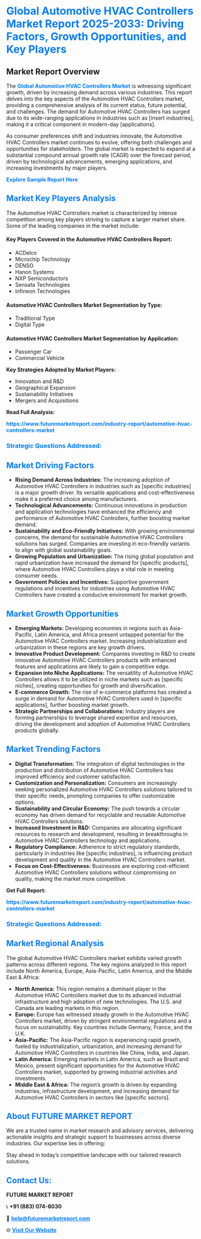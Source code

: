 <h1 style="color: #007BFF;">Global Automotive HVAC Controllers Market Report 2025-2033: Driving Factors, Growth Opportunities, and Key Players</h1>

<section id="overview">
<h2>Market Report Overview</h2>
<p>The <a href="https://www.futuremarketreport.com/industry-report/automotive-hvac-controllers-market" style="color: #007BFF; text-decoration: none;"><strong>Global Automotive HVAC Controllers Market</strong></a> is witnessing significant growth, driven by increasing demand across various industries. This report delves into the key aspects of the Automotive HVAC Controllers market, providing a comprehensive analysis of its current status, future potential, and challenges. The demand for Automotive HVAC Controllers has surged due to its wide-ranging applications in industries such as [insert industries], making it a critical component in modern-day [applications].</p>
<p>As consumer preferences shift and industries innovate, the Automotive HVAC Controllers market continues to evolve, offering both challenges and opportunities for stakeholders. The global market is expected to expand at a substantial compound annual growth rate (CAGR) over the forecast period, driven by technological advancements, emerging applications, and increasing investments by major players.</p>
</section>

<section id="overview">
<p><a href="https://www.futuremarketreport.com/request-sample/reportId=48259" style="color: #007BFF; text-decoration: none;"><strong>Explore Sample Report Here</strong></a></p>
</section>

<section id="key-players">
<h2 style="color: #007BFF;">Market Key Players Analysis</h2>
<p>The Automotive HVAC Controllers market is characterized by intense competition among key players striving to capture a larger market share. Some of the leading companies in the market include:</p>
<h4>Key Players Covered in the Automotive HVAC Controllers Report:</h4>
<ul><li>ACDelco</li><li>Microchip Technology</li><li>DENSO</li><li>Hanon Systems</li><li>NXP Semiconductors</li><li>Sensata Technologies</li><li>Infineon Technologies</li></ul>
<h4>Automotive HVAC Controllers Market Segmentation by Type:</h4>
<ul><li>Traditional Type</li><li>Digital Type</li></ul>

<h4>Automotive HVAC Controllers Market Segmentation by Application:</h4>
<ul><li>Passenger Car</li><li>Commercial Vehicle</li></ul>
<p><strong>Key Strategies Adopted by Market Players:</strong></p>
<ul>
<li>Innovation and R&D</li>
<li>Geographical Expansion</li>
<li>Sustainability Initiatives</li>
<li>Mergers and Acquisitions</li>
</ul>
</section>

<section>
<p><strong>Read Full Analysis: </strong></p><a href="https://www.futuremarketreport.com/industry-report/automotive-hvac-controllers-market" style="color: #007BFF; text-decoration: none;"><strong>https://www.futuremarketreport.com/industry-report/automotive-hvac-controllers-market</strong></a>
<h3 style="color: #007BFF;">Strategic Questions Addressed:</h3>
</section>

<section id="driving-factors">
<h2 style="color: #007BFF;">Market Driving Factors</h2>
<ul>
<li><strong>Rising Demand Across Industries:</strong> The increasing adoption of Automotive HVAC Controllers in industries such as [specific industries] is a major growth driver. Its versatile applications and cost-effectiveness make it a preferred choice among manufacturers.</li>
<li><strong>Technological Advancements:</strong> Continuous innovations in production and application technologies have enhanced the efficiency and performance of Automotive HVAC Controllers, further boosting market demand.</li>
<li><strong>Sustainability and Eco-Friendly Initiatives:</strong> With growing environmental concerns, the demand for sustainable Automotive HVAC Controllers solutions has surged. Companies are investing in eco-friendly variants to align with global sustainability goals.</li>
<li><strong>Growing Population and Urbanization:</strong> The rising global population and rapid urbanization have increased the demand for [specific products], where Automotive HVAC Controllers plays a vital role in meeting consumer needs.</li>
<li><strong>Government Policies and Incentives:</strong> Supportive government regulations and incentives for industries using Automotive HVAC Controllers have created a conducive environment for market growth.</li>
</ul>
</section>

<section id="growth-opportunities">
<h2 style="color: #007BFF;">Market Growth Opportunities</h2>
<ul>
<li><strong>Emerging Markets:</strong> Developing economies in regions such as Asia-Pacific, Latin America, and Africa present untapped potential for the Automotive HVAC Controllers market. Increasing industrialization and urbanization in these regions are key growth drivers.</li>
<li><strong>Innovative Product Development:</strong> Companies investing in R&D to create innovative Automotive HVAC Controllers products with enhanced features and applications are likely to gain a competitive edge.</li>
<li><strong>Expansion into Niche Applications:</strong> The versatility of Automotive HVAC Controllers allows it to be utilized in niche markets such as [specific niches], creating opportunities for growth and diversification.</li>
<li><strong>E-commerce Growth:</strong> The rise of e-commerce platforms has created a surge in demand for Automotive HVAC Controllers used in [specific applications], further boosting market growth.</li>
<li><strong>Strategic Partnerships and Collaborations:</strong> Industry players are forming partnerships to leverage shared expertise and resources, driving the development and adoption of Automotive HVAC Controllers products globally.</li>
</ul>
</section>

<section id="trending-factors">
<h2 style="color: #007BFF;">Market Trending Factors</h2>
<ul>
<li><strong>Digital Transformation:</strong> The integration of digital technologies in the production and distribution of Automotive HVAC Controllers has improved efficiency and customer satisfaction.</li>
<li><strong>Customization and Personalization:</strong> Consumers are increasingly seeking personalized Automotive HVAC Controllers solutions tailored to their specific needs, prompting companies to offer customizable options.</li>
<li><strong>Sustainability and Circular Economy:</strong> The push towards a circular economy has driven demand for recyclable and reusable Automotive HVAC Controllers solutions.</li>
<li><strong>Increased Investment in R&D:</strong> Companies are allocating significant resources to research and development, resulting in breakthroughs in Automotive HVAC Controllers technology and applications.</li>
<li><strong>Regulatory Compliance:</strong> Adherence to strict regulatory standards, particularly in industries like [specific industries], is influencing product development and quality in the Automotive HVAC Controllers market.</li>
<li><strong>Focus on Cost-Effectiveness:</strong> Businesses are exploring cost-efficient Automotive HVAC Controllers solutions without compromising on quality, making the market more competitive.</li>
</ul>
</section>

<section>
<p><strong>Get Full Report: </strong></p><a href="https://www.futuremarketreport.com/industry-report/automotive-hvac-controllers-market" style="color: #007BFF; text-decoration: none;"><strong>https://www.futuremarketreport.com/industry-report/automotive-hvac-controllers-market</strong></a>
<h3 style="color: #007BFF;">Strategic Questions Addressed:</h3>
</section>


<section id="regional-analysis">
<h2 style="color: #007BFF;">Market Regional Analysis</h2>
<p>The global Automotive HVAC Controllers market exhibits varied growth patterns across different regions. The key regions analyzed in this report include North America, Europe, Asia-Pacific, Latin America, and the Middle East & Africa:</p>
<ul>
<li><strong>North America:</strong> This region remains a dominant player in the Automotive HVAC Controllers market due to its advanced industrial infrastructure and high adoption of new technologies. The U.S. and Canada are leading markets in this region.</li>
<li><strong>Europe:</strong> Europe has witnessed steady growth in the Automotive HVAC Controllers market, driven by stringent environmental regulations and a focus on sustainability. Key countries include Germany, France, and the U.K.</li>
<li><strong>Asia-Pacific:</strong> The Asia-Pacific region is experiencing rapid growth, fueled by industrialization, urbanization, and increasing demand for Automotive HVAC Controllers in countries like China, India, and Japan.</li>
<li><strong>Latin America:</strong> Emerging markets in Latin America, such as Brazil and Mexico, present significant opportunities for the Automotive HVAC Controllers market, supported by growing industrial activities and investments.</li>
<li><strong>Middle East & Africa:</strong> The region’s growth is driven by expanding industries, infrastructure development, and increasing demand for Automotive HVAC Controllers in sectors like [specific sectors].</li>
</ul>
</section>

<footer>
<h2 style="color: #007BFF;">About FUTURE MARKET REPORT</h2>
<p>We are a trusted name in market research and advisory services, delivering actionable insights and strategic support to businesses across diverse industries. Our expertise lies in offering:</p>

<p>Stay ahead in today’s competitive landscape with our tailored research solutions.</p>

<h2 style="color: #007BFF;">Contact Us:</h2>
<p><strong>FUTURE MARKET REPORT</strong></p>
<p>📞 <strong>+91 (883) 074-8030</strong></p>
<p>📧 <strong><a href="mailto:help@futuremarketreport.com" style="color: #007BFF;">help@futuremarketreport.com</a></strong></p>
<p>🌐 <strong><a href="https://www.futuremarketreport.com/" style="color: #007BFF;">Visit Our Website</a></strong></p>
</footer>